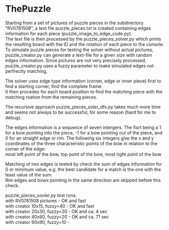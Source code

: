# ThePuzzle

<p>
  Starting from a set of pictures of puzzle pieces in the subdirectory "RV0781508", a text file puzzle_pieces.txt is created containing edges information for each piece (puzzle_image_to_edge_code.py).<br>
  The text file is then processed by the puzzle_pieces_solver.py which prints the resulting board with the ID and the rotation of each piece to the console.<br>
  To simulate puzzle pieces for testing the solver without actual pictures, 
  puzzle_creator.py can generate a text-file for a given size with random edges information.
  Since pictures are not very precisely processed, puzzle_creator.py uses a fuzzy parameter to make simulated edges not perfrectly matching.
</p>

<p>
  The solver uses edge type information (corner, edge or inner piece) first to find a starting corner, find the complete frame. <br>
  It then procedes for each board position to find the matching piece with the matching roation from the remaining pieces.
</p>

<p>
  The recursive approach puzzle_pieces_soler_dfs.py takes much more time and seems not always to be successful, for some reason (hard for me to debug).
</p>

<p>
  The edges information is a sequence of seven intergers. The fisrt being a 1 for a bow pointing into the piece, -1 for a bow pointing out of the piece, and 0 for an straight edge or rim.
  The following six integers give the x and y coordinates of the three characteristic points of the bow in relation to the corner of the edge:<br>
  most left point of the bow, top point of the bow, most right point of the bow<br>
</p>

<p>
  Matching of two edges is tested by check the sum of edges information for 0 or minimum value, e.g. the best candidate for a match is the one with the least value of the sum.
  <br>
  Rim edges and bows pointing in the same direction are skipped before this check.  
  
</p>

<p>
  puzzle_pieces_sovler.py test runs: <br>
  with RV0781508 pictures - OK and fast<br>
  with creator 10x15, fuzzy=40 - OK and fast<br>
  with creator 20x30, fuzzy=30 - OK and ca. 4 sec<br>
  with creator 40x60, fuzzy=20 - OK and ca. 71 sec<br>
  with creator 60x90, fuzzy=10 - 
</p>

